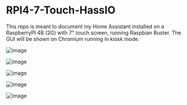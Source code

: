# RPI4-7-Touch-HassIO
This repo is meant to document my Home Assistant installed on a RaspberryPI 4B (2G) with 7" touch screen, running Raspbian Buster.
The GUI will be shown on Chromium running in kiosk mode.


![image](https://user-images.githubusercontent.com/30745827/106488991-9153a100-64b4-11eb-99e6-f459c905a8b9.png)

![image](https://user-images.githubusercontent.com/30745827/106489348-f7402880-64b4-11eb-9723-d17159c6e628.png)

![image](https://user-images.githubusercontent.com/30745827/106489419-0b842580-64b5-11eb-99ed-b28ab38f5632.png)

![image](https://user-images.githubusercontent.com/30745827/106489484-1b9c0500-64b5-11eb-9f63-0bd25d67ab05.png)

![image](https://user-images.githubusercontent.com/30745827/106489596-3ec6b480-64b5-11eb-8234-79726cab1566.png)
